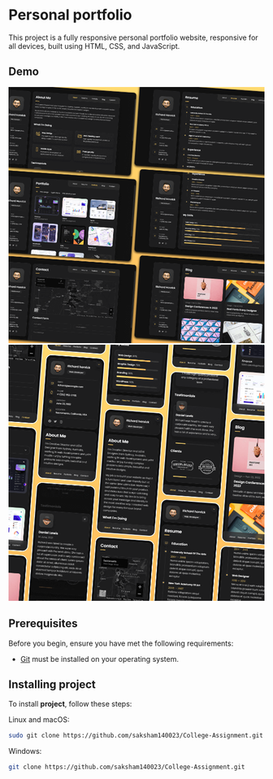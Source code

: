 # Personal portfolio
This project is a fully responsive personal portfolio website, responsive for all devices, built using HTML, CSS, and JavaScript.

## Demo

![Desktop Demo](./website-demo-image/desktop.png "Desktop Demo")
![Mobile Demo](./website-demo-image/mobile.png "Mobile Demo")

## Prerequisites

Before you begin, ensure you have met the following requirements:

* [Git](https://git-scm.com/downloads "Download Git") must be installed on your operating system.

## Installing project

To install **project**, follow these steps:

Linux and macOS:

```bash
sudo git clone https://github.com/saksham140023/College-Assignment.git
```

Windows:

```bash
git clone https://github.com/saksham140023/College-Assignment.git


